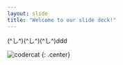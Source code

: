 ```yaml
---
layout: slide
title: "Welcome to our slide deck!"
---
```


(^し^)(^し^)(^し^)ddd




![codercat](https://octodex.github.com/images/codercat.jpg)
{: .center}
